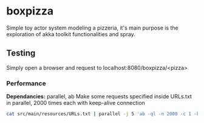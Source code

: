 # boxpizza
Simple toy actor system modeling a pizzeria, it's main purpose is the exploration
of akka toolkit functionalities and spray.

## Testing
Simply open a browser and request to localhost:8080/boxpizza/&lt;pizza&gt;
### Performance
**Dependancies:** parallel, ab
Make some requests specified inside URLs.txt in parallel, 2000 times each with keep-alive connection
```sh
cat src/main/resources/URLs.txt | parallel -j 5 'ab -ql -n 2000 -c 1 -k {}' | grep 'Requests per second'
```
